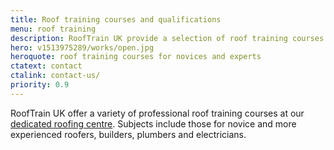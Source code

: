 ```yaml
---
title: Roof training courses and qualifications
menu: roof training
description: RoofTrain UK provide a selection of roof training courses for professional roofers new to the industry or with many years experience.
hero: v1513975289/works/open.jpg
heroquote: roof training courses for novices and experts
ctatext: contact
ctalink: contact-us/
priority: 0.9
---
```


RoofTrain UK offer a variety of professional roof training courses at our [dedicated roofing centre]([root]about-us/roof-training-centre/). Subjects include those for novice and more experienced roofers, builders, plumbers and electricians.
